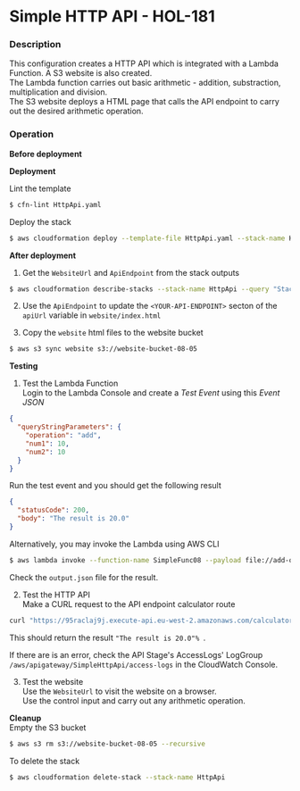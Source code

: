 # Simple HTTP API - HOL-181

### Description

This configuration creates a HTTP API which is integrated with a Lambda Function. A S3 website is also created.  
The Lambda function carries out basic arithmetic - addition, substraction, multiplication and division.  
The S3 website deploys a HTML page that calls the API endpoint to carry out the desired arithmetic operation.

### Operation

**Before deployment**

**Deployment**

Lint the template

```bash
$ cfn-lint HttpApi.yaml
```

Deploy the stack

```bash
$ aws cloudformation deploy --template-file HttpApi.yaml --stack-name HttpApi  --capabilities CAPABILITY_NAMED_IAM
```

**After deployment**

1. Get the `WebsiteUrl` and `ApiEndpoint` from the stack outputs

```bash
$ aws cloudformation describe-stacks --stack-name HttpApi --query "Stacks[0].Outputs" --no-cli-pager
```

2. Use the `ApiEndpoint` to update the `<YOUR-API-ENDPOINT>` secton of the `apiUrl` variable in `website/index.html`

3. Copy the `website` html files to the website bucket

```bash
$ aws s3 sync website s3://website-bucket-08-05
```

**Testing**

1. Test the Lambda Function  
   Login to the Lambda Console and create a _Test Event_ using this _Event JSON_

```json
{
  "queryStringParameters": {
    "operation": "add",
    "num1": 10,
    "num2": 10
  }
}
```

Run the test event and you should get the following result

```json
{
  "statusCode": 200,
  "body": "The result is 20.0"
}
```

Alternatively, you may invoke the Lambda using AWS CLI

```bash
$ aws lambda invoke --function-name SimpleFunc08 --payload file://add-operation.json --cli-binary-format raw-in-base64-out output.json
```

Check the `output.json` file for the result.

2. Test the HTTP API  
   Make a CURL request to the API endpoint calculator route

```bash
curl "https://95raclaj9j.execute-api.eu-west-2.amazonaws.com/calculator?operation=add&num1=10&num2=10"
```

This should return the result `"The result is 20.0"% `.

If there are is an error, check the API Stage's AccessLogs' LogGroup `/aws/apigateway/SimpleHttpApi/access-logs` in the CloudWatch Console.

3. Test the website  
   Use the `WebsiteUrl` to visit the website on a browser.  
   Use the control input and carry out any arithmetic operation.

**Cleanup**  
Empty the S3 bucket

```bash
$ aws s3 rm s3://website-bucket-08-05 --recursive
```

To delete the stack

```bash
$ aws cloudformation delete-stack --stack-name HttpApi
```
